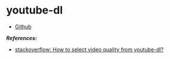 # youtube-dl

- [Github](https://github.com/ytdl-org/youtube-dl#options)

**_References:_**

- [stackoverflow: How to select video quality from youtube-dl?](https://askubuntu.com/questions/486297/how-to-select-video-quality-from-youtube-dl)
